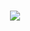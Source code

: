 ### <p align="center">  <img src="https://capsule-render.vercel.app/api?text=Hey%Everyone!🕹️&animation=fadeIn&type=waving&color=gradient&height=100"/></p>
<!--
**mrhodlerDanill/mrhodlerDanill** is a ✨ _special_ ✨ repository because its `README.md` (this file) appears on your GitHub profile.
<h2> 🚀 &nbsp;Some Tools I Have Used and Learned</h2><p align="left"><img src="https://cdn.jsdelivr.net/gh/devicons/devicon/icons/vscode/vscode-original.svg" alt="vscode" width="45" height="45"/><img src="https://cdn.jsdelivr.net/gh/devicons/devicon/icons/bash/bash-original.svg" alt="bash" width="45" height="45"/><img src="https://cdn.jsdelivr.net/gh/devicons/devicon/icons/php/php-original.svg" alt="php" width="45" height="45"/></p>
Here are some ideas to get you started:

'''yaml * 
name: Daniel 
located_in: scandinavian county
current_job: pre-sail engineer
education:
  [ 'Self - Taught developer',
    'Master in telecommunication'
  ]
company: 2test

fields_of_interests:
  ['Web3',
   'DevOps',
  ]
technical_background:
  ['optical meserement equipment'
   'backend by Python'
  ]
 currently_learning: ['Animble and Python']
 goals: ['become a volidator in tier network']
 hobbies: ['treveling', 'learning of foreing langvages']
  *'''
-->
